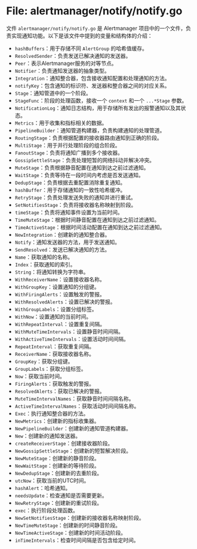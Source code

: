 # File: alertmanager/notify/notify.go

文件 `alertmanager/notify/notify.go` 是 Alertmanager 项目中的一个文件，负责实现通知功能。以下是该文件中提到的变量和结构体的介绍：

- `hashBuffers`：用于存储不同 `AlertGroup` 的哈希值缓存。
- `ResolvedSender`：负责发送已解决通知的发送器。
- `Peer`：表示Alertmanager服务的对等节点。
- `Notifier`：负责通知发送器的抽象类型。
- `Integration`：通知整合器，包含接收通知配置和处理通知的方法。
- `notifyKey`：包含通知的标识符、发送器和整合器之间的对应关系。
- `Stage`：通知管道中的一个阶段。
- `StageFunc`：阶段的处理函数，接收一个 `context` 和一个 `...*Stage` 参数。
- `NotificationLog`：通知日志结构，用于存储所有发出的报警通知以及其状态。
- `Metrics`：用于收集和指标相关的数据。
- `PipelineBuilder`：通知管道构建器，负责构建通知的处理管道。
- `RoutingStage`：负责根据配置的接收器路由通知到正确的阶段。
- `MultiStage`：用于并行处理阶段的组合阶段。
- `FanoutStage`：负责将通知广播到多个接收器。
- `GossipSettleStage`：负责处理短暂的网络抖动并解决冲突。
- `MuteStage`：负责根据静音配置在通知到达之前过滤通知。
- `WaitStage`：负责等待在一段时间内考虑是否发送通知。
- `DedupStage`：负责根据去重配置消除重复通知。
- `hashBuffer`：用于存储通知的一致性哈希缓冲。
- `RetryStage`：负责处理发送失败的通知并进行重试。
- `SetNotifiesStage`：负责将接收器名称映射到阶段。
- `timeStage`：负责将通知事件设置为当前时间。
- `TimeMuteStage`：根据时间静音配置在通知到达之前过滤通知。
- `TimeActiveStage`：根据时间活动配置在通知到达之前过滤通知。
- `NewIntegration`：创建新的通知整合器。
- `Notify`：通知发送器的方法，用于发送通知。
- `SendResolved`：发送已解决通知的方法。
- `Name`：获取通知的名称。
- `Index`：获取通知的索引。
- `String`：将通知转换为字符串。
- `WithReceiverName`：设置接收器名称。
- `WithGroupKey`：设置通知的分组键。
- `WithFiringAlerts`：设置触发的警报。
- `WithResolvedAlerts`：设置已解决的警报。
- `WithGroupLabels`：设置分组标签。
- `WithNow`：设置通知的当前时间。
- `WithRepeatInterval`：设置重复间隔。
- `WithMuteTimeIntervals`：设置静音时间间隔。
- `WithActiveTimeIntervals`：设置活动时间间隔。
- `RepeatInterval`：获取重复间隔。
- `ReceiverName`：获取接收器名称。
- `GroupKey`：获取分组键。
- `GroupLabels`：获取分组标签。
- `Now`：获取当前时间。
- `FiringAlerts`：获取触发的警报。
- `ResolvedAlerts`：获取已解决的警报。
- `MuteTimeIntervalNames`：获取静音时间间隔名称。
- `ActiveTimeIntervalNames`：获取活动时间间隔名称。
- `Exec`：执行通知整合器的方法。
- `NewMetrics`：创建新的指标收集器。
- `NewPipelineBuilder`：创建新的通知管道构建器。
- `New`：创建新的通知发送器。
- `createReceiverStage`：创建接收器阶段。
- `NewGossipSettleStage`：创建新的短暂解决阶段。
- `NewMuteStage`：创建新的静音阶段。
- `NewWaitStage`：创建新的等待阶段。
- `NewDedupStage`：创建新的去重阶段。
- `utcNow`：获取当前的UTC时间。
- `hashAlert`：哈希通知。
- `needsUpdate`：检查通知是否需要更新。
- `NewRetryStage`：创建新的重试阶段。
- `exec`：执行阶段处理函数。
- `NewSetNotifiesStage`：创建新的接收器名称映射阶段。
- `NewTimeMuteStage`：创建新的时间静音阶段。
- `NewTimeActiveStage`：创建新的时间活动阶段。
- `inTimeIntervals`：检查时间间隔是否包含给定时间。

